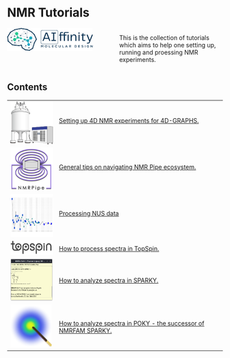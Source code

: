 # NMR Tutorials

<div style="display: flex; justify-content: space-between;">
  <div style="flex: 1; padding-right: 10px; width: 30.0%; style="max-width: 90%;"">
  <img src="./images/AI-ffinity_Logo_Dark.png" alt="AIffinity logo" style="max-width: 90%; width: 200px">
  </div>
  <div style="flex: 1; padding-left: 10px; width: 70.0%;">
    <p>This is the collection of tutorials which aims to help one setting up, running and proessing NMR experiments. </p>
  </div>
</div>

## Contents
<table>
  <tr>
    <td style="vertical-align: middle;">
      <img src="./images/spectrometer.png" alt="Spectrometer" style="max-width: 100%; width: 100px; height: 100px">
    </td>
    <td style="vertical-align: middle;">
      <a href=./Setup_NMR_Experiments_for_4D-GRAPHS>Setting up 4D NMR experiments for 4D-GRAPHS.</p>
    </td>
  </tr>
  <tr>
    <td style="vertical-align: middle;">
      <img src="./images/nmrpipe_logo.png" alt="NMR Pipe logo" style="max-width: 100%; height: 100px">
    </td>
    <td style="vertical-align: middle; ">
      <a href=./NMR_Pipe>General tips on navigating NMR Pipe ecosystem.</p>
    </td>
  </tr>
  <tr>
    <td style="vertical-align: middle;">
      <img src="./images/NUS.png" alt="NMR Pipe logo" style="max-width: 100%; height: 100px">
    </td>
    <td style="vertical-align: middle; ">
      <a href=./Non_Uniform_Sampling>Processing NUS data</p>
    </td>
  </tr>
  <tr>
    <td style="vertical-align: middle; width: 100px;">
      <img src="./images/topspin_logo.png" alt="topspin logo" style="max-width: 100%; width: 100px">
    </td>
    <td style="vertical-align: middle;">
      <a href=./TOPSPIN>How to process spectra in TopSpin.</a>
    </td>
  </tr>
  <tr>
    <td style="vertical-align: middle; width: 100px;">
      <img src="./images/sparky.png" alt="Sparky screnshot" style="max-width: 100%; height: 100px">
    </td>
    <td style="vertical-align: middle;">
      <a href=./SPARKY_and_POKY>How to analyze spectra in SPARKY.</a>
    </td>
  </tr>
  <tr>
    <td style="vertical-align: middle; width: 100px;">
      <img src="./images/POKY_icon.png" alt="topspin logo" style="max-width: 100%; height: 100px">
    </td>
    <td style="vertical-align: middle; ">
      <a href=./SPARKY_and_POKY>How to analyze spectra in POKY - the successor of NMRFAM SPARKY.</a>
    </td>
  </tr>
</table>
